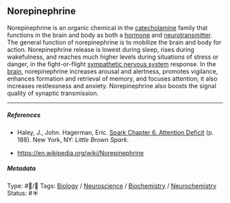 ## Norepinephrine

Norepinephrine is an organic chemical in the [catecholamine]() family that functions in the brain and body as both a [hormone]() and [neurotransmitter](Neurotransmitter.md). The general function of norepinephrine is to mobilize the brain and body for action. Norepinephrine release is lowest during sleep, rises during wakefulness, and reaches much higher levels during situations of stress or danger, in the fight-or-flight [sympathetic nervous system](Sympathetic%20nervous%20system.md) response. In the [brain](Brain.md), norepinephrine increases arousal and alertness, promotes vigilance, enhances formation and retrieval of memory, and focuses attention; it also increases restlessness and anxiety. Norepinephrine also boosts the signal quality of synaptic transmission.

---

##### References

* Haley, J., John. Hagerman, Eric. [Spark Chapter 6. Attention Deficit](Spark%20Chapter%206.%20Attention%20Deficit.md) (p. 188). New York, NY: *Little Brown Spark*.

* https://en.wikipedia.org/wiki/Norepinephrine

##### Metadata

Type: #🔵/🔵 
Tags: [Biology]() / [Neuroscience](Neuroscience.md) / [Biochemistry](Biochemistry.md) / [Neurochemistry](Neurochemistry.md) 
Status: #☀️ 
